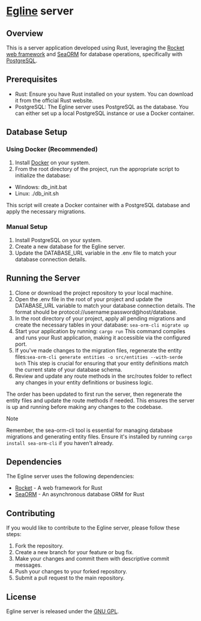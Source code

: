 # [Egline](https://github.com/almerti/Egline) server

## Overview

This is a server application developed using Rust, leveraging the [Rocket web framework](https://rocket.rs/) and [SeaORM](https://www.sea-ql.org/SeaORM/) for database operations, specifically with [PostgreSQL](https://www.postgresql.org/). 

## Prerequisites

- Rust: Ensure you have Rust installed on your system. You can download it from the official Rust website.
- PostgreSQL: The Egline server uses PostgreSQL as the database. You can either set up a local PostgreSQL instance or use a Docker container.

## Database Setup

### Using Docker (Recommended)

1. Install [Docker](https://www.docker.com/get-started/) on your system.
1. From the root directory of the project, run the appropriate script to initialize the database:
 - Windows: db_init.bat
 - Linux: ./db_init.sh

This script will create a Docker container with a PostgreSQL database and apply the necessary migrations.


### Manual Setup

1. Install PostgreSQL on your system.
2. Create a new database for the Egline server.
3. Update the DATABASE_URL variable in the .env file to match your database connection details.
    

## Running the Server

1. Clone or download the project repository to your local machine.
2. Open the .env file in the root of your project and update the DATABASE_URL variable to match your database connection details. The format should be protocol://username:password@host/database.
3. In the root directory of your project, apply all pending migrations and create the necessary tables in your database: ```sea-orm-cli migrate up```
4. Start your application by running: ```cargo run```
This command compiles and runs your Rust application, making it accessible via the configured port.
5. If you've made changes to the migration files, regenerate the entity files:```sea-orm-cli generate entities -o src/entities --with-serde both```
This step is crucial for ensuring that your entity definitions match the current state of your database schema.
6. Review and update any route methods in the src/routes folder to reflect any changes in your entity definitions or business logic.

The order has been updated to first run the server, then regenerate the entity files and update the route methods if needed. This ensures the server is up and running before making any changes to the codebase.

> [!NOTE]
> Remember, the sea-orm-cli tool is essential for managing database migrations and generating entity files. Ensure it's installed by running ```cargo install sea-orm-cli``` if you haven't already.

## Dependencies
The Egline server uses the following dependencies:

- [Rocket](https://rocket.rs/) - A web framework for Rust
- [SeaORM](https://www.sea-ql.org/SeaORM/) - An asynchronous database ORM for Rust

## Contributing
If you would like to contribute to the Egline server, please follow these steps:

1. Fork the repository.
2. Create a new branch for your feature or bug fix.
3. Make your changes and commit them with descriptive commit messages.
4. Push your changes to your forked repository.
5. Submit a pull request to the main repository.

## License
Egline server is released under the [GNU GPL](LICENSE).

